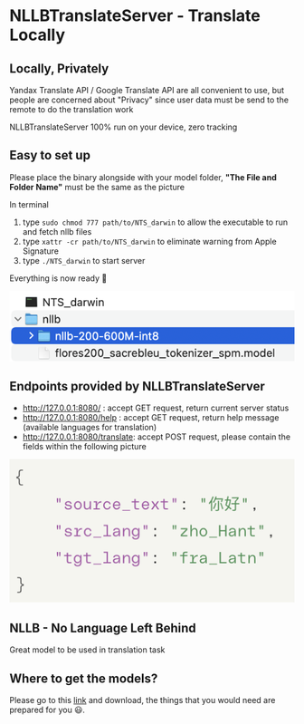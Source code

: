 # NLLBTranslateServer - Translate Locally

## Locally, Privately
Yandax Translate API / Google Translate API are all convenient to use, but people are concerned about "Privacy" since user data must be send to the remote to do the translation work

NLLBTranslateServer 100% run on your device, zero tracking

## Easy to set up
Please place the binary alongside with your model folder, **"The File and Folder Name"** must be the same as the picture

In terminal
1. type `sudo chmod 777 path/to/NTS_darwin` to allow the executable to run and fetch nllb files
2. type `xattr -cr path/to/NTS_darwin` to eliminate warning from Apple Signature
3. type `./NTS_darwin` to start server

Everything is now ready 🌟

![](https://github.com/willweimike/NLLBTranslateServer/blob/main/assets/Demo.png)

## Endpoints provided by NLLBTranslateServer
- http://127.0.0.1:8080/ : accept GET request, return current server status
- http://127.0.0.1:8080/help : accept GET request, return help message (available languages for translation)
- http://127.0.0.1:8080/translate: accept POST request, please contain the fields within the following picture

![](https://github.com/willweimike/NLLBTranslateServer/blob/main/assets/Demo2.png)

## NLLB - No Language Left Behind
Great model to be used in translation task

## Where to get the models?
Please go to this [link](https://huggingface.co/mikeforai/NLLB-200-Models-Collections) and download, the things that you would need are prepared for you 😃.
